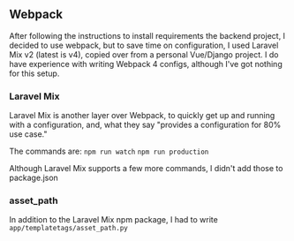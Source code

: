## Webpack
After following the instructions to install requirements the backend project,
I decided to use webpack, but to save time on configuration, I used Laravel Mix v2 (latest is v4), copied over from a personal Vue/Django project. I do have experience with writing Webpack 4 configs, although I've got nothing for this setup.

### Laravel Mix

Laravel Mix is another layer over Webpack, to quickly get up and running with a configuration, and, what they say
"provides a configuration for 80% use case."

The commands are:
`npm run watch`
`npm run production`

Although Laravel Mix supports a few more commands, I didn't add those to package.json

### asset_path
In addition to the Laravel Mix npm package, I had to write `app/templatetags/asset_path.py`